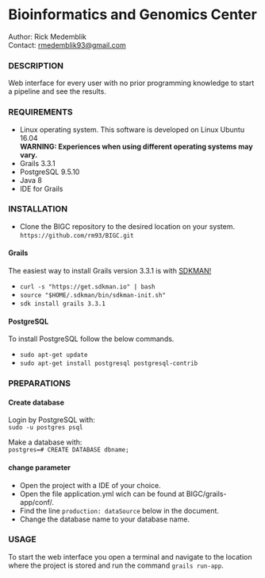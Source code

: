 # Bioinformatics and Genomics Center

Author: Rick Medemblik<br />
Contact: rmedemblik93@gmail.com<br />

### DESCRIPTION

Web interface for every user with no prior programming knowledge to start a pipeline and see the results.

### REQUIREMENTS

-	Linux operating system. This software is developed on Linux Ubuntu 16.04<br />
	**WARNING: Experiences when using different operating systems may vary.**
-	Grails 3.3.1
- PostgreSQL 9.5.10
- Java 8
- IDE for Grails

### INSTALLATION

-	Clone the BIGC repository to the desired location on your system.<br />
	`https://github.com/rm93/BIGC.git`
  
#### Grails
The easiest way to install Grails version 3.3.1 is with [SDKMAN!](http://www.sdkman.io)<br />
-	`curl -s "https://get.sdkman.io" | bash`<br />
- `source "$HOME/.sdkman/bin/sdkman-init.sh"`
- `sdk install grails 3.3.1`

#### PostgreSQL
To install PostgreSQL follow the below commands.
 - `sudo apt-get update`
 - `sudo apt-get install postgresql postgresql-contrib`

### PREPARATIONS

#### Create database

Login by PostgreSQL with:<br />
`sudo -u postgres psql`<br />

Make a database with:<br />
`postgres=# CREATE DATABASE dbname;`<br />

#### change parameter

- Open the project with a IDE of your choice.
- Open the file application.yml wich can be found at BIGC/grails-app/conf/.
- Find the line `production: dataSource` below in the document.
- Change the database name to your database name.

### USAGE

To start the web interface you open a terminal and navigate to the location where the project is stored and run the command `grails run-app`.
